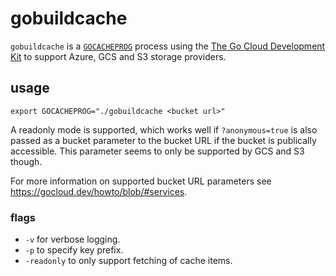 # gobuildcache

`gobuildcache` is a [`GOCACHEPROG`](https://github.com/golang/go/issues/59719) process using the [The Go Cloud Development Kit](https://gocloud.dev/) to support Azure, GCS and S3 storage providers.

## usage

```shell
export GOCACHEPROG="./gobuildcache <bucket url>"
```

A readonly mode is supported, which works well if `?anonymous=true` is also passed as a bucket parameter to the bucket URL if the bucket is publically accessible. This parameter seems to only be supported by GCS and S3 though.

For more information on supported bucket URL parameters see https://gocloud.dev/howto/blob/#services.

### flags

- `-v` for verbose logging.
- `-p` to specify key prefix.
- `-readonly` to only support fetching of cache items.
